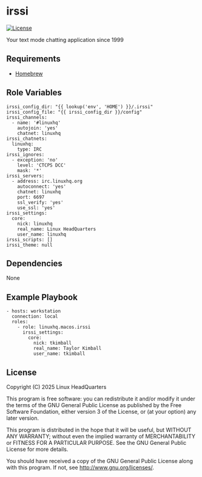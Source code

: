 # irssi

[![License](https://img.shields.io/badge/license-GPLv3-lightgreen)](https://www.gnu.org/licenses/gpl-3.0.en.html#license-text)

Your text mode chatting application since 1999

## Requirements

* [Homebrew](https://brew.sh)

## Role Variables

    irssi_config_dir: "{{ lookup('env', 'HOME') }}/.irssi"
    irssi_config_file: "{{ irssi_config_dir }}/config"
    irssi_channels:
      - name: '#linuxhq'
        autojoin: 'yes'
        chatnet: linuxhq
    irssi_chatnets:
      linuxhq:
        type: IRC
    irssi_ignores:
      - exception: 'no'
        level: 'CTCPS DCC'
        mask: '*'
    irssi_servers:
      - address: irc.linuxhq.org
        autoconnect: 'yes'
        chatnet: linuxhq
        port: 6697
        ssl_verify: 'yes'
        use_ssl: 'yes'
    irssi_settings:
      core:
        nick: linuxhq
        real_name: Linux HeadQuarters
        user_name: linuxhq
    irssi_scripts: []
    irssi_theme: null

## Dependencies

None

## Example Playbook

    - hosts: workstation
      connection: local
      roles:
        - role: linuxhq.macos.irssi
          irssi_settings:
            core:
              nick: tkimball
              real_name: Taylor Kimball
              user_name: tkimball

## License

Copyright (C) 2025 Linux HeadQuarters

This program is free software: you can redistribute it and/or modify
it under the terms of the GNU General Public License as published by
the Free Software Foundation, either version 3 of the License, or
(at your option) any later version.

This program is distributed in the hope that it will be useful,
but WITHOUT ANY WARRANTY; without even the implied warranty of
MERCHANTABILITY or FITNESS FOR A PARTICULAR PURPOSE. See the
GNU General Public License for more details.

You should have received a copy of the GNU General Public License
along with this program. If not, see <http://www.gnu.org/licenses/>.

